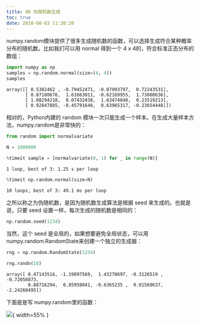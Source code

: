 ```yaml
---
title: 06 伪随机数生成
toc: true
date: 2018-08-03 11:20:28
---
```


numpy.random模块提供了很多生成随机数的函数，可以选择生成符合某种概率分布的随机数。比如我们可以用 normal 得到一个 4 x 4的，符合标准正态分布的数组：


```Python
import numpy as np
samples = np.random.normal(size=(4, 4))
samples
```




    array([[ 0.5382462 , -0.79452471, -0.07993797,  0.72243531],
           [ 0.87180676,  1.61663011, -0.62169955,  1.73880636],
           [ 1.88294218,  0.07432438,  1.63474848,  0.23519213],
           [ 0.92847885, -0.45791646,  0.63965317, -0.23654448]])



相对的，Python内建的 random 模块一次只能生成一个样本。在生成大量样本方法，numpy.random是非常快的：


```Python
from random import normalvariate

N = 1000000
```


```Python
%timeit sample = [normalvariate(0, 1) for _ in range(N)]
```

    1 loop, best of 3: 1.25 s per loop



```Python
%timeit np.random.normal(size=N)
```

    10 loops, best of 3: 49.1 ms per loop


之所以称之为伪随机数，是因为随机数生成算法是根据 seed 来生成的。也就是说，只要 seed 设置一样，每次生成的随机数是相同的：


```Python
np.random.seed(1234)
```

当然，这个 seed 是全局的，如果想要避免全局状态，可以用 numpy.random.RandomState来创建一个独立的生成器：


```Python
rng = np.random.RandomState(1234)
```


```Python
rng.randn(10)
```




    array([ 0.47143516, -1.19097569,  1.43270697, -0.3126519 , -0.72058873,
            0.88716294,  0.85958841, -0.6365235 ,  0.01569637, -2.24268495])



下面是是写 numpy.random里的函数：

![](http://images.iterate.site/blog/image/180803/49m3kAC82i.png?imageslim){ width=55% }


```Python

```
